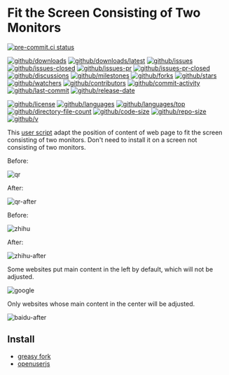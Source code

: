 # Fit the Screen Consisting of Two Monitors

[![pre-commit.ci status](https://results.pre-commit.ci/badge/github/Freed-Wu/fit-the-screen-consisting-of-two-monitors/main.svg)](https://results.pre-commit.ci/latest/github/Freed-Wu/fit-the-screen-consisting-of-two-monitors/main)

[![github/downloads](https://shields.io/github/downloads/Freed-Wu/fit-the-screen-consisting-of-two-monitors/total)](https://github.com/Freed-Wu/fit-the-screen-consisting-of-two-monitors/releases)
[![github/downloads/latest](https://shields.io/github/downloads/Freed-Wu/fit-the-screen-consisting-of-two-monitors/latest/total)](https://github.com/Freed-Wu/fit-the-screen-consisting-of-two-monitors/releases/latest)
[![github/issues](https://shields.io/github/issues/Freed-Wu/fit-the-screen-consisting-of-two-monitors)](https://github.com/Freed-Wu/fit-the-screen-consisting-of-two-monitors/issues)
[![github/issues-closed](https://shields.io/github/issues-closed/Freed-Wu/fit-the-screen-consisting-of-two-monitors)](https://github.com/Freed-Wu/fit-the-screen-consisting-of-two-monitors/issues?q=is%3Aissue+is%3Aclosed)
[![github/issues-pr](https://shields.io/github/issues-pr/Freed-Wu/fit-the-screen-consisting-of-two-monitors)](https://github.com/Freed-Wu/fit-the-screen-consisting-of-two-monitors/pulls)
[![github/issues-pr-closed](https://shields.io/github/issues-pr-closed/Freed-Wu/fit-the-screen-consisting-of-two-monitors)](https://github.com/Freed-Wu/fit-the-screen-consisting-of-two-monitors/pulls?q=is%3Apr+is%3Aclosed)
[![github/discussions](https://shields.io/github/discussions/Freed-Wu/fit-the-screen-consisting-of-two-monitors)](https://github.com/Freed-Wu/fit-the-screen-consisting-of-two-monitors/discussions)
[![github/milestones](https://shields.io/github/milestones/all/Freed-Wu/fit-the-screen-consisting-of-two-monitors)](https://github.com/Freed-Wu/fit-the-screen-consisting-of-two-monitors/milestones)
[![github/forks](https://shields.io/github/forks/Freed-Wu/fit-the-screen-consisting-of-two-monitors)](https://github.com/Freed-Wu/fit-the-screen-consisting-of-two-monitors/network/members)
[![github/stars](https://shields.io/github/stars/Freed-Wu/fit-the-screen-consisting-of-two-monitors)](https://github.com/Freed-Wu/fit-the-screen-consisting-of-two-monitors/stargazers)
[![github/watchers](https://shields.io/github/watchers/Freed-Wu/fit-the-screen-consisting-of-two-monitors)](https://github.com/Freed-Wu/fit-the-screen-consisting-of-two-monitors/watchers)
[![github/contributors](https://shields.io/github/contributors/Freed-Wu/fit-the-screen-consisting-of-two-monitors)](https://github.com/Freed-Wu/fit-the-screen-consisting-of-two-monitors/graphs/contributors)
[![github/commit-activity](https://shields.io/github/commit-activity/w/Freed-Wu/fit-the-screen-consisting-of-two-monitors)](https://github.com/Freed-Wu/fit-the-screen-consisting-of-two-monitors/graphs/commit-activity)
[![github/last-commit](https://shields.io/github/last-commit/Freed-Wu/fit-the-screen-consisting-of-two-monitors)](https://github.com/Freed-Wu/fit-the-screen-consisting-of-two-monitors/commits)
[![github/release-date](https://shields.io/github/release-date/Freed-Wu/fit-the-screen-consisting-of-two-monitors)](https://github.com/Freed-Wu/fit-the-screen-consisting-of-two-monitors/releases/latest)

[![github/license](https://shields.io/github/license/Freed-Wu/fit-the-screen-consisting-of-two-monitors)](https://github.com/Freed-Wu/fit-the-screen-consisting-of-two-monitors/blob/main/LICENSE)
[![github/languages](https://shields.io/github/languages/count/Freed-Wu/fit-the-screen-consisting-of-two-monitors)](https://github.com/Freed-Wu/fit-the-screen-consisting-of-two-monitors)
[![github/languages/top](https://shields.io/github/languages/top/Freed-Wu/fit-the-screen-consisting-of-two-monitors)](https://github.com/Freed-Wu/fit-the-screen-consisting-of-two-monitors)
[![github/directory-file-count](https://shields.io/github/directory-file-count/Freed-Wu/fit-the-screen-consisting-of-two-monitors)](https://github.com/Freed-Wu/fit-the-screen-consisting-of-two-monitors)
[![github/code-size](https://shields.io/github/languages/code-size/Freed-Wu/fit-the-screen-consisting-of-two-monitors)](https://github.com/Freed-Wu/fit-the-screen-consisting-of-two-monitors)
[![github/repo-size](https://shields.io/github/repo-size/Freed-Wu/fit-the-screen-consisting-of-two-monitors)](https://github.com/Freed-Wu/fit-the-screen-consisting-of-two-monitors)
[![github/v](https://shields.io/github/v/release/Freed-Wu/fit-the-screen-consisting-of-two-monitors)](https://github.com/Freed-Wu/fit-the-screen-consisting-of-two-monitors)

This [user script](https://openuserjs.org/about/Userscript-Beginners-HOWTO)
adapt the position of content of web page to fit the screen consisting of two monitors.
Don't need to install it on a screen not consisting of two monitors.

Before:

![qr](https://github.com/Freed-Wu/fit-the-screen-consisting-of-two-monitors/assets/32936898/86aeb75e-db4e-4175-8a1e-590d813506b4)

After:

![qr-after](https://github.com/Freed-Wu/fit-the-screen-consisting-of-two-monitors/assets/32936898/2e8eb4f9-9b76-4eb6-a036-e9fc3f574428)

Before:

![zhihu](https://github.com/Freed-Wu/fit-the-screen-consisting-of-two-monitors/assets/32936898/e086dd65-95d5-4dd4-9ffe-3ebe4263a155)

After:

![zhihu-after](https://github.com/Freed-Wu/fit-the-screen-consisting-of-two-monitors/assets/32936898/4725cbf7-8abb-4267-8325-052404a10d7b)

Some websites put main content in the left by default, which will not be adjusted.

![google](https://github.com/Freed-Wu/fit-the-screen-consisting-of-two-monitors/assets/32936898/ab101652-5abf-4130-85de-034f039e671b)

Only websites whose main content in the center will be adjusted.

![baidu-after](https://github.com/Freed-Wu/fit-the-screen-consisting-of-two-monitors/assets/32936898/29633faf-7adc-45c3-8237-1bc8a350e32a)

## Install

- [greasy fork](https://greasyfork.org/scripts/475398-fit-the-screen-consisting-of-two-monitors)
- [openuserjs](https://openuserjs.org/scripts/Freed-Wu/fit_the_screen_consisting_of_two_monitors)
